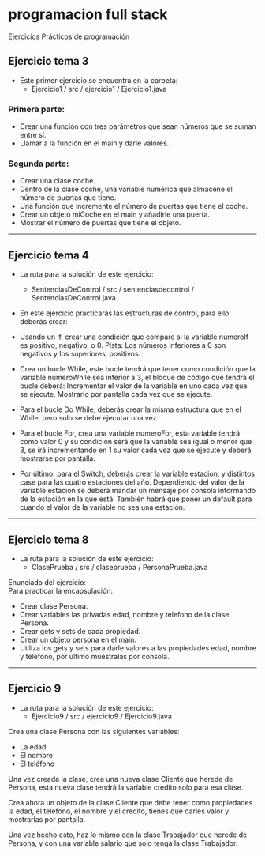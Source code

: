 # programacion full stack
Ejercicios Prácticos de programación 

## Ejercicio tema 3

- Este primer ejercicio se encuentra en la carpeta: 
  - Ejercicio1 / src / ejercicio1 / Ejercicio1.java

### Primera parte:

- Crear una función con tres parámetros que sean números que se suman entre sí.
- Llamar a la función en el main y darle valores.

### Segunda parte:

- Crear una clase coche.
- Dentro de la clase coche, una variable numérica que almacene el número de puertas que tiene.
- Una función que incremente el número de puertas que tiene el coche.
- Crear un objeto miCoche en el main y añadirle una puerta.
- Mostrar el número de puertas que tiene el objeto.

---

## Ejercicio tema 4

- La ruta para la solución de este ejercicio: 
  - SentenciasDeControl / src / sentenciasdecontrol / SentenciasDeControl.java

- En este ejercicio practicarás las estructuras de control, para ello deberás crear:

- Usando un if, crear una condición que compare si la variable numeroIf es positivo, negativo, o 0.
  Pista: Los números inferiores a 0 son negativos y los superiores, positivos.

- Crea un bucle While, este bucle tendrá que tener como condición que la variable numeroWhile sea inferior a 3, el bloque de código que tendrá el bucle deberá:
  Incrementar el valor de la variable en uno cada vez que se ejecute.
  Mostrarlo por pantalla cada vez que se ejecute.

- Para el bucle Do While, deberás crear la misma estructura que en el While, pero solo se debe ejecutar una vez.

- Para el bucle For, crea una variable numeroFor, esta variable tendrá como valor 0 y su condición será que la variable sea igual o menor que 3, se irá incrementando en 1 su valor cada vez que se ejecute y deberá mostrarse por pantalla.

- Por último, para el Switch, deberás crear la variable estacion, y distintos case para las cuatro estaciones del año. Dependiendo del valor de la variable estacion se deberá mandar un mensaje por consola informando de la estación en la que está. También habrá que poner un default para cuando el valor de la variable no sea una estación.

---

## Ejercicio tema 8

- La ruta para la solución de este ejercicio: 
  - ClasePrueba / src / claseprueba / PersonaPrueba.java


Enunciado del ejercicio: <br>
Para practicar la encapsulación:

- Crear clase Persona.
- Crear variables las privadas edad, nombre y telefono de la clase Persona.
- Crear gets y sets de cada propiedad.
- Crear un objeto persona en el main.
- Utiliza los gets y sets para darle valores a las propiedades edad, nombre y telefono, por último muéstralas por consola.

---

## Ejercicio 9

- La ruta para la solución de este ejercicio: 
  - Ejercicio9 / src / ejercicio9 / Ejercicio9.java

Crea una clase Persona con las siguientes variables:

- La edad
- El nombre
- El teléfono

Una vez creada la clase, crea una nueva clase Cliente que herede de Persona, esta nueva clase tendrá la variable credito solo para esa clase.

Crea ahora un objeto de la clase Cliente que debe tener como propiedades la edad, el telefono, el nombre y el credito, tienes que darles valor y mostrarlas por pantalla.

Una vez hecho esto, haz lo mismo con la clase Trabajador que herede de Persona, y con una variable salario que solo tenga la clase Trabajador.



